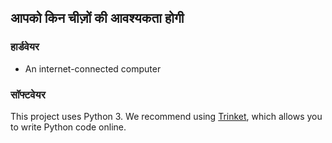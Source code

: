 ## आपको किन चीज़ों की आवश्यकता होगी

### हार्डवेयर

+ An internet-connected computer

### सॉफ्टवेयर

This project uses Python 3. We recommend using [Trinket](https://trinket.io/), which allows you to write Python code online.